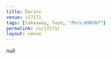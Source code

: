 ```yaml
---
title: Darins
venue: v17171
tags: [takeaway, food, "fhrs:699767"]
permalink: /v/17171/
layout: venue
---
```

null